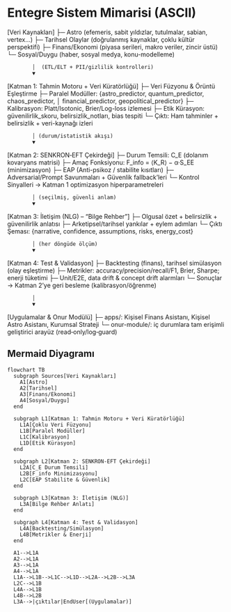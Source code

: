 # Entegre Sistem Mimarisi (ASCII)

[Veri Kaynakları]
  ├─ Astro (efemeris, sabit yıldızlar, tutulmalar, sabian, vertex…)
  ├─ Tarihsel Olaylar (doğrulanmış kaynaklar, çoklu kültür perspektifi)
  ├─ Finans/Ekonomi (piyasa serileri, makro veriler, zincir üstü)
  └─ Sosyal/Duygu (haber, sosyal medya, konu-modelleme)

            │  (ETL/ELT + PII/gizlilik kontrolleri)
            ▼
[Katman 1: Tahmin Motoru + Veri Küratörlüğü]
  ├─ Veri Füzyonu & Örüntü Eşleştirme
  ├─ Paralel Modüller: {astro_predictor, quantum_predictor, chaos_predictor,
  │                      financial_predictor, geopolitical_predictor}
  ├─ Kalibrasyon: Platt/Isotonic, Brier/Log-loss izlemesi
  ├─ Etik Kürasyon: güvenilirlik_skoru, belirsizlik_notları, bias tespiti
  └─ Çıktı: Ham tahminler + belirsizlik + veri-kaynağı izleri

            │ (durum/istatistik akışı)
            ▼
[Katman 2: SENKRON‑EFT Çekirdeği]
  ├─ Durum Temsili: C_E (dolanım kovaryans matrisi)
  ├─ Amaç Fonksiyonu: F_info = ⟨K_R⟩ − α·S_EE  (minimizasyon)
  ├─ EAP (Anti-psikoz / stabilite kısıtları)
  ├─ Adversarial/Prompt Savunmaları + Güvenlik fallback’leri
  └─ Kontrol Sinyalleri → Katman 1 optimizasyon hiperparametreleri

            │ (seçilmiş, güvenli anlam)
            ▼
[Katman 3: İletişim (NLG) – “Bilge Rehber”]
  ├─ Olgusal özet + belirsizlik + güvenilirlik anlatısı
  ├─ Arketipsel/tarihsel yankılar + eylem adımları
  └─ Çıktı Şeması: {narrative, confidence, assumptions, risks, energy_cost}

            │ (her döngüde ölçüm)
            ▼
[Katman 4: Test & Validasyon]
  ├─ Backtesting (finans), tarihsel simülasyon (olay eşleştirme)
  ├─ Metrikler: accuracy/precision/recall/F1, Brier, Sharpe; enerji tüketimi
  ├─ Unit/E2E, data drift & concept drift alarmları
  └─ Sonuçlar → Katman 2’ye geri besleme (kalibrasyon/öğrenme)

            │
            ▼
[Uygulamalar & Onur Modülü]
  ├─ apps/: Kişisel Finans Asistanı, Kişisel Astro Asistanı, Kurumsal Strateji
  └─ onur-module/: iç durumlara tam erişimli geliştirici arayüz (read‑only/log‑guard)
## Mermaid Diyagramı

```mermaid
flowchart TB
  subgraph Sources[Veri Kaynakları]
    A1[Astro]
    A2[Tarihsel]
    A3[Finans/Ekonomi]
    A4[Sosyal/Duygu]
  end

  subgraph L1[Katman 1: Tahmin Motoru + Veri Küratörlüğü]
    L1A[Çoklu Veri Füzyonu]
    L1B[Paralel Modüller]
    L1C[Kalibrasyon]
    L1D[Etik Kürasyon]
  end

  subgraph L2[Katman 2: SENKRON-EFT Çekirdeği]
    L2A[C_E Durum Temsili]
    L2B[F_info Minimizasyonu]
    L2C[EAP Stabilite & Güvenlik]
  end

  subgraph L3[Katman 3: İletişim (NLG)]
    L3A[Bilge Rehber Anlatı]
  end

  subgraph L4[Katman 4: Test & Validasyon]
    L4A[Backtesting/Simülasyon]
    L4B[Metrikler & Enerji]
  end

  A1-->L1A
  A2-->L1A
  A3-->L1A
  A4-->L1A
  L1A-->L1B-->L1C-->L1D-->L2A-->L2B-->L3A
  L2C-->L1B
  L4A-->L1B
  L4B-->L2B
  L3A-->|çıktılar|EndUser[(Uygulamalar)]
